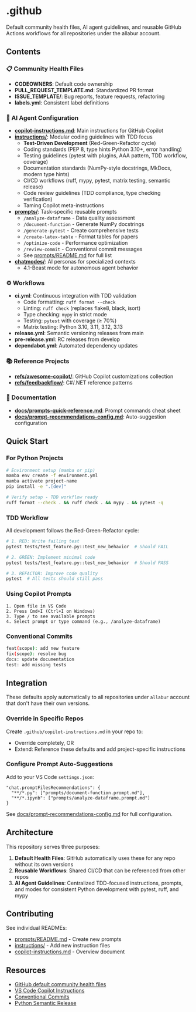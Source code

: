 # .github

Default community health files, AI agent guidelines, and reusable GitHub Actions workflows for all repositories under the allabur account.

## Contents

### 📋 Community Health Files

- **CODEOWNERS**: Default code ownership
- **PULL_REQUEST_TEMPLATE.md**: Standardized PR format
- **ISSUE_TEMPLATE/**: Bug reports, feature requests, refactoring
- **labels.yml**: Consistent label definitions

### 🤖 AI Agent Configuration

- **[copilot-instructions.md](copilot-instructions.md)**: Main instructions for GitHub Copilot
- **[instructions/](instructions/)**: Modular coding guidelines with TDD focus
  - **Test-Driven Development** (Red-Green-Refactor cycle)
  - Coding standards (PEP 8, type hints Python 3.10+, error handling)
  - Testing guidelines (pytest with plugins, AAA pattern, TDD workflow, coverage)
  - Documentation standards (NumPy-style docstrings, MkDocs, modern type hints)
  - CI/CD workflows (ruff, mypy, pytest, matrix testing, semantic release)
  - Code review guidelines (TDD compliance, type checking verification)
  - Taming Copilot meta-instructions
- **[prompts/](prompts/)**: Task-specific reusable prompts
  - `/analyze-dataframe` - Data quality assessment
  - `/document-function` - Generate NumPy docstrings
  - `/generate-pytest` - Create comprehensive tests
  - `/create-latex-table` - Format tables for papers
  - `/optimize-code` - Performance optimization
  - `/review-commit` - Conventional commit messages
  - See [prompts/README.md](prompts/README.md) for full list
- **[chatmodes/](chatmodes/)**: AI personas for specialized contexts
  - 4.1-Beast mode for autonomous agent behavior

### ⚙️ Workflows

- **ci.yml**: Continuous integration with TDD validation
  - Code formatting: `ruff format --check`
  - Linting: `ruff check` (replaces flake8, black, isort)
  - Type checking: `mypy` in strict mode
  - Testing: `pytest` with coverage (≥ 70%)
  - Matrix testing: Python 3.10, 3.11, 3.12, 3.13
- **release.yml**: Semantic versioning releases from main
- **pre-release.yml**: RC releases from develop
- **dependabot.yml**: Automated dependency updates

### 📚 Reference Projects

- **[refs/awesome-copilot/](refs/awesome-copilot/)**: GitHub Copilot customizations collection
- **[refs/feedbackflow/](refs/feedbackflow/)**: C#/.NET reference patterns

### 📖 Documentation

- **[docs/prompts-quick-reference.md](docs/prompts-quick-reference.md)**: Prompt commands cheat sheet
- **[docs/prompt-recommendations-config.md](docs/prompt-recommendations-config.md)**: Auto-suggestion configuration

## Quick Start

### For Python Projects

```bash
# Environment setup (mamba or pip)
mamba env create -f environment.yml
mamba activate project-name
pip install -e ".[dev]"

# Verify setup - TDD workflow ready
ruff format --check . && ruff check . && mypy . && pytest -q
```

### TDD Workflow

All development follows the Red-Green-Refactor cycle:

```bash
# 1. RED: Write failing test
pytest tests/test_feature.py::test_new_behavior  # Should FAIL

# 2. GREEN: Implement minimal code
pytest tests/test_feature.py::test_new_behavior  # Should PASS

# 3. REFACTOR: Improve code quality
pytest  # All tests should still pass
```

### Using Copilot Prompts

```
1. Open file in VS Code
2. Press Cmd+I (Ctrl+I on Windows)
3. Type / to see available prompts
4. Select prompt or type command (e.g., /analyze-dataframe)
```

### Conventional Commits

```bash
feat(scope): add new feature
fix(scope): resolve bug
docs: update documentation
test: add missing tests
```

## Integration

These defaults apply automatically to all repositories under `allabur` account that don't have their own versions.

### Override in Specific Repos

Create `.github/copilot-instructions.md` in your repo to:

- Override completely, OR
- Extend: Reference these defaults and add project-specific instructions

### Configure Prompt Auto-Suggestions

Add to your VS Code `settings.json`:

```jsonc
"chat.promptFilesRecommendations": {
  "**/*.py": ["prompts/document-function.prompt.md"],
  "**/*.ipynb": ["prompts/analyze-dataframe.prompt.md"]
}
```

See [docs/prompt-recommendations-config.md](docs/prompt-recommendations-config.md) for full configuration.

## Architecture

This repository serves three purposes:

1. **Default Health Files**: GitHub automatically uses these for any repo without its own versions
2. **Reusable Workflows**: Shared CI/CD that can be referenced from other repos
3. **AI Agent Guidelines**: Centralized TDD-focused instructions, prompts, and modes for consistent Python development with pytest, ruff, and mypy

## Contributing

See individual READMEs:

- [prompts/README.md](prompts/README.md) - Create new prompts
- [instructions/](instructions/) - Add new instruction files
- [copilot-instructions.md](copilot-instructions.md) - Overview document

## Resources

- [GitHub default community health files](https://docs.github.com/en/communities/setting-up-your-project-for-healthy-contributions/creating-a-default-community-health-file)
- [VS Code Copilot Instructions](https://aka.ms/vscode-instructions-docs)
- [Conventional Commits](https://www.conventionalcommits.org/)
- [Python Semantic Release](https://python-semantic-release.readthedocs.io/)

